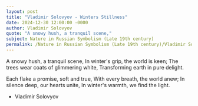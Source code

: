 ```yaml
---
layout: post
title: "Vladimir Solovyov - Winters Stillness"
date: 2024-12-30 12:00:00 -0000
author: Vladimir Solovyov
quote: "A snowy hush, a tranquil scene,"
subject: Nature in Russian Symbolism (Late 19th century)
permalink: /Nature in Russian Symbolism (Late 19th century)/Vladimir Solovyov/Vladimir Solovyov - Winters Stillness
---
```


A snowy hush, a tranquil scene,
In winter's grip, the world is keen;
The trees wear coats of glimmering white,
Transforming earth in pure delight.

Each flake a promise, soft and true,
With every breath, the world anew;
In silence deep, our hearts unite,
In winter's warmth, we find the light.

- Vladimir Solovyov
